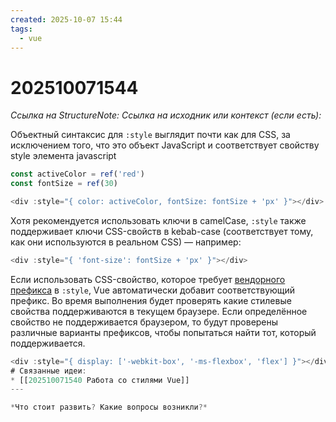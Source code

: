 ```yaml
---
created: 2025-10-07 15:44
tags:
  - vue
---
```

# 202510071544
*Ссылка на StructureNote:* 
*Ссылка на исходник или контекст (если есть):* 

Объектный синтаксис для `:style` выглядит почти как для CSS, за исключением того, что это объект JavaScript и соответствует свойству style элемента javascript
```js
const activeColor = ref('red')
const fontSize = ref(30)

<div :style="{ color: activeColor, fontSize: fontSize + 'px' }"></div>
```
Хотя рекомендуется использовать ключи в camelCase, `:style` также поддерживает ключи CSS-свойств в kebab-case (соответствует тому, как они используются в реальном CSS) — например:
```js
<div :style="{ 'font-size': fontSize + 'px' }"></div>
```

Если использовать CSS-свойство, которое требует [вендорного префикса](https://developer.mozilla.org/en-US/docs/Glossary/Vendor_Prefix) в `:style`, Vue автоматически добавит соответствующий префикс. Во время выполнения будет проверять какие стилевые свойства поддерживаются в текущем браузере. Если определённое свойство не поддерживается браузером, то будут проверены различные варианты префиксов, чтобы попытаться найти тот, который поддерживается.
```js
<div :style="{ display: ['-webkit-box', '-ms-flexbox', 'flex'] }"></div>
# Связанные идеи:
* [[202510071540 Работа со стилями Vue]]
---

*Что стоит развить? Какие вопросы возникли?*